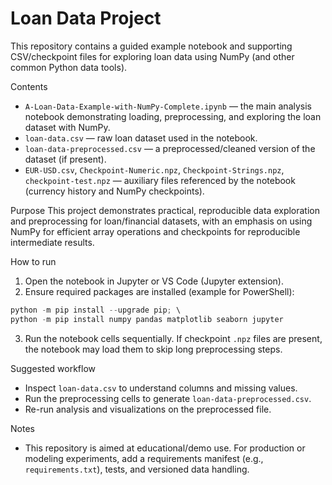 # Loan Data Project

This repository contains a guided example notebook and supporting CSV/checkpoint files for exploring loan data using NumPy (and other common Python data tools).

Contents
- `A-Loan-Data-Example-with-NumPy-Complete.ipynb` — the main analysis notebook demonstrating loading, preprocessing, and exploring the loan dataset with NumPy.
- `loan-data.csv` — raw loan dataset used in the notebook.
- `loan-data-preprocessed.csv` — a preprocessed/cleaned version of the dataset (if present).
- `EUR-USD.csv`, `Checkpoint-Numeric.npz`, `Checkpoint-Strings.npz`, `checkpoint-test.npz` — auxiliary files referenced by the notebook (currency history and NumPy checkpoints).

Purpose
This project demonstrates practical, reproducible data exploration and preprocessing for loan/financial datasets, with an emphasis on using NumPy for efficient array operations and checkpoints for reproducible intermediate results.

How to run
1. Open the notebook in Jupyter or VS Code (Jupyter extension).  
2. Ensure required packages are installed (example for PowerShell):

```powershell
python -m pip install --upgrade pip; \
python -m pip install numpy pandas matplotlib seaborn jupyter
```

3. Run the notebook cells sequentially. If checkpoint `.npz` files are present, the notebook may load them to skip long preprocessing steps.

Suggested workflow
- Inspect `loan-data.csv` to understand columns and missing values.
- Run the preprocessing cells to generate `loan-data-preprocessed.csv`.
- Re-run analysis and visualizations on the preprocessed file.

Notes
- This repository is aimed at educational/demo use. For production or modeling experiments, add a requirements manifest (e.g., `requirements.txt`), tests, and versioned data handling.

